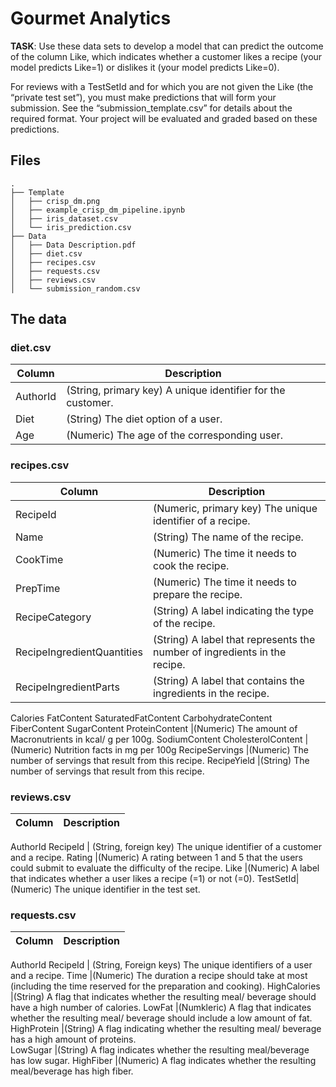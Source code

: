 # Gourmet Analytics

__TASK__:  Use  these  data  sets  to  develop  a  model  that  can  predict  the  outcome  of  the  column  Like,  which 
indicates  whether  a  customer  likes  a  recipe  (your  model  predicts  Like=1)  or  dislikes  it  (your  model  predicts 
Like=0).  

For  reviews  with  a  TestSetId  and  for  which  you  are  not  given  the  Like  (the “private  test  set”), you must make 
predictions  that  will  form  your  submission.  See  the  “submission_template.csv”  for  details  about  the  required 
format. Your project will be evaluated and graded based on these predictions.

## Files

```
.
├── Template
│   ├── crisp_dm.png
│   ├── example_crisp_dm_pipeline.ipynb
│   ├── iris_dataset.csv
│   └── iris_prediction.csv
├── Data
│   ├── Data Description.pdf
│   ├── diet.csv
│   ├── recipes.csv
│   ├── requests.csv
│   ├── reviews.csv
│   └── submission_random.csv
```

## The data

### diet.csv 
Column | Description 
--------|-------------
AuthorId| (String, primary key) A unique identifier for the customer.
Diet |(String) The diet option of a user. 
Age |(Numeric) The age of the corresponding user.

### recipes.csv 

Column | Description 
--------|-------------
RecipeId |(Numeric, primary key) The unique identifier of a recipe. 
Name |(String) The name of the recipe. 
CookTime |(Numeric) The time it needs to cook the recipe. 
PrepTime |(Numeric) The time it needs to prepare the recipe. 
RecipeCategory |(String) A label indicating the type of the recipe. 
RecipeIngredientQuantities |(String) A label that represents the number of ingredients in the recipe.  
RecipeIngredientParts | (String) A label that contains the ingredients in the recipe. 
Calories 
FatContent 
SaturatedFatContent
CarbohydrateContent 
FiberContent 
SugarContent 
ProteinContent |(Numeric) The amount of Macronutrients in kcal/ g per 100g. 
SodiumContent 
CholesterolContent | (Numeric) Nutrition facts in mg per 100g 
RecipeServings |(Numeric) The number of servings that result from this recipe. 
RecipeYield |(String) The number of servings that result from this recipe.


### reviews.csv
Column | Description 
--------|-------------
AuthorId 
RecipeId | (String, foreign key) The unique identifier of a customer and a recipe. 
Rating |(Numeric) A rating between 1 and 5 that the users could submit to evaluate the difficulty of the recipe. 
Like |(Numeric) A label that indicates whether a user likes a recipe (=1) or not (=0). 
TestSetId| (Numeric) The unique identifier in the test set.

### requests.csv

Column | Description 
--------|-------------
AuthorId 
RecipeId | (String, Foreign keys) The unique identifiers of a user and a recipe. 
Time |(Numeric) The duration a recipe should take at most (including the time reserved for the preparation and cooking). 
HighCalories |(String) A flag that indicates whether the resulting meal/ beverage should have a high number of calories. 
LowFat |(Numkleric) A flag that indicates whether the resulting meal/ beverage should include a low amount of fat.  
HighProtein |(String) A flag indicating whether the resulting meal/ beverage has a high amount of proteins.  
LowSugar |(String) A flag indicates whether the resulting meal/beverage has low sugar. 
HighFiber |(Numeric) A flag indicates whether the resulting meal/beverage has high fiber.